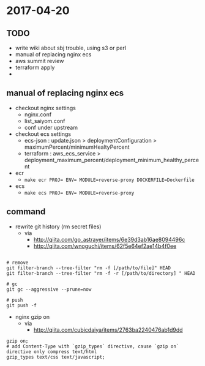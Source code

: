 # 2017-04-20

## TODO

- write wiki about sbj trouble, using s3 or perl
- manual of replacing nginx ecs
- aws summit review
- terraform apply
- 


## manual of replacing nginx ecs

- checkout nginx settings
  - nginx.conf
  - list_saiyom.conf
  - conf under upstream
- checkout ecs settings
  - ecs-json : update.json > deploymentConfiguration > maximumPercent/minimumHealtyPercent
  - terraform : aws_ecs_service > deployment_maximum_percent/deployment_minimum_healthy_percent
- ecr
  - `make ecr PROJ= ENV= MODULE=reverse-proxy DOCKERFILE=Dockerfile`
- ecs
  - `make ecs PROJ= ENV= MODULE=reverse-proxy`

## command

- rewrite git history (rm secret files)
  - via 
    - http://qiita.com/go_astrayer/items/6e39d3ab16ae8094496c
    - http://qiita.com/wnoguchi/items/62f5e64ef2ae14b4f0ee
```

# remove 
git filter-branch --tree-filter "rm -f [/path/to/file]" HEAD
git filter-branch --tree-filter "rm -f -r [/path/to/directory] " HEAD

# gc
git gc --aggressive --prune=now

# push
git push -f

```

- nginx gzip on
  - via 
    - http://qiita.com/cubicdaiya/items/2763ba2240476ab1d9dd
```
gzip on;
# add Content-Type with `gzip_types` directive, cause `gzip on` directive only compress text/html
gzip_types text/css text/javascript;
```
